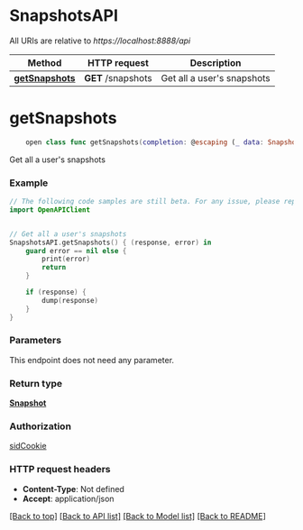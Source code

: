 # SnapshotsAPI

All URIs are relative to *https://localhost:8888/api*

Method | HTTP request | Description
------------- | ------------- | -------------
[**getSnapshots**](SnapshotsAPI.md#getsnapshots) | **GET** /snapshots | Get all a user&#39;s snapshots


# **getSnapshots**
```swift
    open class func getSnapshots(completion: @escaping (_ data: Snapshot?, _ error: Error?) -> Void)
```

Get all a user's snapshots

### Example 
```swift
// The following code samples are still beta. For any issue, please report via http://github.com/OpenAPITools/openapi-generator/issues/new
import OpenAPIClient


// Get all a user's snapshots
SnapshotsAPI.getSnapshots() { (response, error) in
    guard error == nil else {
        print(error)
        return
    }

    if (response) {
        dump(response)
    }
}
```

### Parameters
This endpoint does not need any parameter.

### Return type

[**Snapshot**](Snapshot.md)

### Authorization

[sidCookie](../README.md#sidCookie)

### HTTP request headers

 - **Content-Type**: Not defined
 - **Accept**: application/json

[[Back to top]](#) [[Back to API list]](../README.md#documentation-for-api-endpoints) [[Back to Model list]](../README.md#documentation-for-models) [[Back to README]](../README.md)

